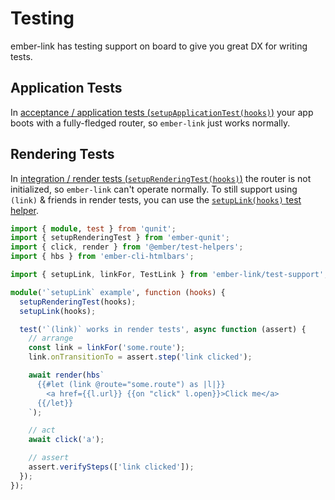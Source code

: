 # Testing

ember-link has testing support on board to give you great DX for writing tests.

## Application Tests

In [acceptance / application tests (`setupApplicationTest(hooks)`)](https://guides.emberjs.com/release/testing/testing-application/)
your app boots with a fully-fledged router, so `ember-link` just works normally.

## Rendering Tests

In [integration / render tests (`setupRenderingTest(hooks)`)](https://guides.emberjs.com/release/testing/testing-components/) the
router is not initialized, so `ember-link` can't operate normally. To still
support using `(link)` & friends in render tests, you can use the
[`setupLink(hooks)` test helper](./api/modules/ember_link_test_support.md#setuplink).

```ts
import { module, test } from 'qunit';
import { setupRenderingTest } from 'ember-qunit';
import { click, render } from '@ember/test-helpers';
import { hbs } from 'ember-cli-htmlbars';

import { setupLink, linkFor, TestLink } from 'ember-link/test-support';

module('`setupLink` example', function (hooks) {
  setupRenderingTest(hooks);
  setupLink(hooks);

  test('`(link)` works in render tests', async function (assert) {
    // arrange
    const link = linkFor('some.route');
    link.onTransitionTo = assert.step('link clicked');

    await render(hbs`
      {{#let (link @route="some.route") as |l|}}
        <a href={{l.url}} {{on "click" l.open}}>Click me</a>
      {{/let}}
    `);

    // act
    await click('a');

    // assert
    assert.verifySteps(['link clicked']);
  });
});
```
